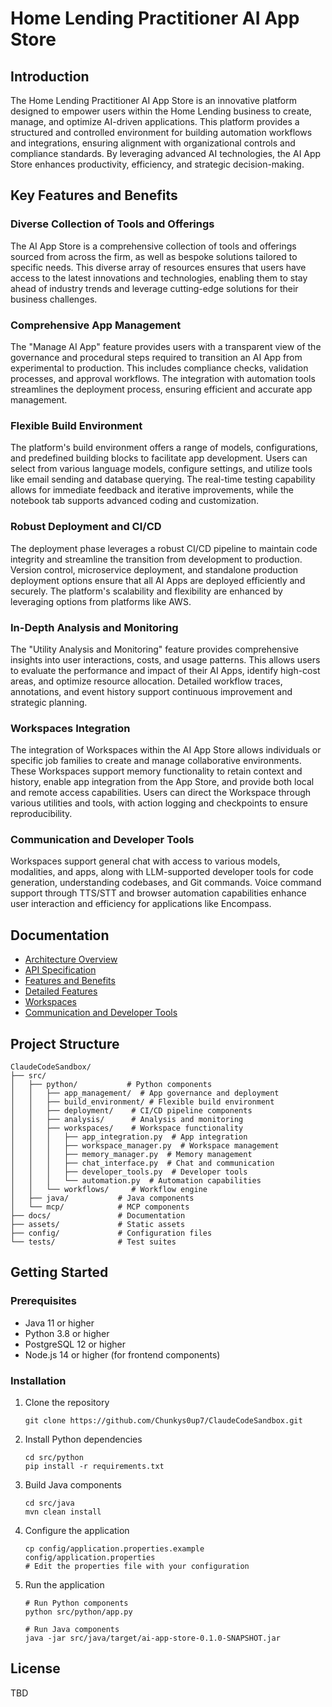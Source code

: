 # Home Lending Practitioner AI App Store

## Introduction

The Home Lending Practitioner AI App Store is an innovative platform designed to empower users within the Home Lending business to create, manage, and optimize AI-driven applications. This platform provides a structured and controlled environment for building automation workflows and integrations, ensuring alignment with organizational controls and compliance standards. By leveraging advanced AI technologies, the AI App Store enhances productivity, efficiency, and strategic decision-making.

## Key Features and Benefits

### Diverse Collection of Tools and Offerings

The AI App Store is a comprehensive collection of tools and offerings sourced from across the firm, as well as bespoke solutions tailored to specific needs. This diverse array of resources ensures that users have access to the latest innovations and technologies, enabling them to stay ahead of industry trends and leverage cutting-edge solutions for their business challenges.

### Comprehensive App Management

The "Manage AI App" feature provides users with a transparent view of the governance and procedural steps required to transition an AI App from experimental to production. This includes compliance checks, validation processes, and approval workflows. The integration with automation tools streamlines the deployment process, ensuring efficient and accurate app management.

### Flexible Build Environment

The platform's build environment offers a range of models, configurations, and predefined building blocks to facilitate app development. Users can select from various language models, configure settings, and utilize tools like email sending and database querying. The real-time testing capability allows for immediate feedback and iterative improvements, while the notebook tab supports advanced coding and customization.

### Robust Deployment and CI/CD

The deployment phase leverages a robust CI/CD pipeline to maintain code integrity and streamline the transition from development to production. Version control, microservice deployment, and standalone production deployment options ensure that all AI Apps are deployed efficiently and securely. The platform's scalability and flexibility are enhanced by leveraging options from platforms like AWS.

### In-Depth Analysis and Monitoring

The "Utility Analysis and Monitoring" feature provides comprehensive insights into user interactions, costs, and usage patterns. This allows users to evaluate the performance and impact of their AI Apps, identify high-cost areas, and optimize resource allocation. Detailed workflow traces, annotations, and event history support continuous improvement and strategic planning.

### Workspaces Integration

The integration of Workspaces within the AI App Store allows individuals or specific job families to create and manage collaborative environments. These Workspaces support memory functionality to retain context and history, enable app integration from the App Store, and provide both local and remote access capabilities. Users can direct the Workspace through various utilities and tools, with action logging and checkpoints to ensure reproducibility.

### Communication and Developer Tools

Workspaces support general chat with access to various models, modalities, and apps, along with LLM-supported developer tools for code generation, understanding codebases, and Git commands. Voice command support through TTS/STT and browser automation capabilities enhance user interaction and efficiency for applications like Encompass.

## Documentation

- [Architecture Overview](./docs/architecture.md)
- [API Specification](./docs/api-spec.md)
- [Features and Benefits](./docs/features.md)
- [Detailed Features](./docs/features-detailed.md)
- [Workspaces](./docs/workspaces.md)
- [Communication and Developer Tools](./docs/communication.md)

## Project Structure

```
ClaudeCodeSandbox/
├── src/
│   ├── python/           # Python components
│   │   ├── app_management/  # App governance and deployment
│   │   ├── build_environment/ # Flexible build environment
│   │   ├── deployment/    # CI/CD pipeline components
│   │   ├── analysis/      # Analysis and monitoring
│   │   ├── workspaces/    # Workspace functionality
│   │   │   ├── app_integration.py  # App integration
│   │   │   ├── workspace_manager.py  # Workspace management
│   │   │   ├── memory_manager.py  # Memory management
│   │   │   ├── chat_interface.py  # Chat and communication
│   │   │   ├── developer_tools.py  # Developer tools
│   │   │   └── automation.py  # Automation capabilities
│   │   └── workflows/     # Workflow engine
│   ├── java/           # Java components
│   └── mcp/            # MCP components
├── docs/               # Documentation
├── assets/             # Static assets
├── config/             # Configuration files
└── tests/              # Test suites
```

## Getting Started

### Prerequisites

- Java 11 or higher
- Python 3.8 or higher
- PostgreSQL 12 or higher
- Node.js 14 or higher (for frontend components)

### Installation

1. Clone the repository
   ```
   git clone https://github.com/Chunkys0up7/ClaudeCodeSandbox.git
   ```

2. Install Python dependencies
   ```
   cd src/python
   pip install -r requirements.txt
   ```

3. Build Java components
   ```
   cd src/java
   mvn clean install
   ```

4. Configure the application
   ```
   cp config/application.properties.example config/application.properties
   # Edit the properties file with your configuration
   ```

5. Run the application
   ```
   # Run Python components
   python src/python/app.py
   
   # Run Java components
   java -jar src/java/target/ai-app-store-0.1.0-SNAPSHOT.jar
   ```

## License

TBD